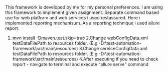 This framework is developed by me for my personal preferences. I am using this framework to implement given assignment. Separate command based use for web platform and web services i used restassured. Here i implemented reporting mechanisum. As a reporting technique i used allure report.

1. mvn install -Dmaven.test.skip=true
2.Change webConfigData.xml testDataFilePath to resources folder. (E.g -D:\test-automation-framework\src\main\resources)
3.Change serviceConfigData.xml testDataFilePath to resources folder. (E.g -D:\test-automation-framework\src\main\resources)
4.After executing if you need to check report - navigate to terminal and execute "allure serve" command
